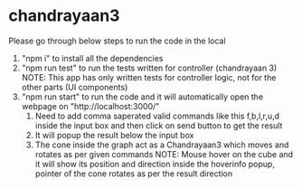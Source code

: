 # chandrayaan3

Please go through below steps to run the code in the local

1. "npm i" to install all the dependencies
2. "npm run test" to run the tests written for controller (chandrayaan 3)
    NOTE: This app has only written tests for controller logic, not for the other parts (UI components)
3. "npm run start" to run the code and it will automatically open the webpage on "http://localhost:3000/"
    1. Need to add comma saperated valid commands like this f,b,l,r,u,d inside the input box and then click on send button to get the result
    2. It will popup the result below the input box
    3. The cone inside the graph act as a Chandrayaan3 which moves and rotates as per given commands
        NOTE: Mouse hover on the cube and it will show its position and direction inside the hoverinfo popup, pointer of the cone rotates as per the result direction
